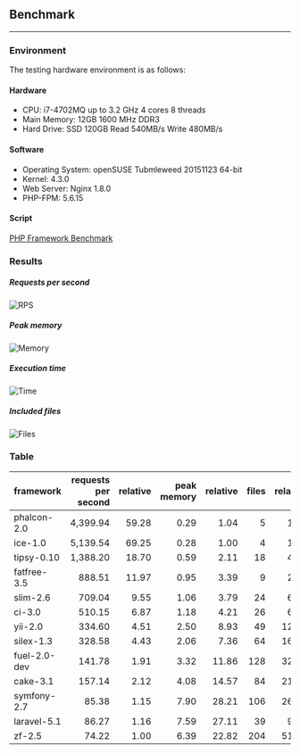 ## Benchmark
***
### Environment
The testing hardware environment is as follows:

#### Hardware
* CPU: i7-4702MQ up to 3.2 GHz 4 cores 8 threads
* Main Memory: 12GB 1600 MHz DDR3
* Hard Drive: SSD 120GB Read 540MB/s Write 480MB/s

#### Software
* Operating System: openSUSE Tubmleweed 20151123 64-bit
* Kernel: 4.3.0
* Web Server: Nginx 1.8.0
* PHP-FPM: 5.6.15

#### Script
[PHP Framework Benchmark](https://github.com/kenjis/php-framework-benchmark)

### Results
##### Requests per second

![RPS](/img/doc/benchmark.jpg)

##### Peak memory

![Memory](/img/doc/benchmark2.jpg)

##### Execution time

![Time](/img/doc/benchmark3.jpg)

##### Included files

![Files](/img/doc/benchmark4.jpg)

### Table
|framework          |requests per second|relative|peak memory|relative|files|relative|
|-------------------|------------------:|-------:|----------:|-------:|----:|-------:|
|phalcon-2.0        |           4,399.94|   59.28|       0.29|    1.04|    5|    1.25|
|ice-1.0            |           5,139.54|   69.25|       0.28|    1.00|    4|    1.00|
|tipsy-0.10         |           1,388.20|   18.70|       0.59|    2.11|   18|    4.50|
|fatfree-3.5        |             888.51|   11.97|       0.95|    3.39|    9|    2.25|
|slim-2.6           |             709.04|    9.55|       1.06|    3.79|   24|    6.00|
|ci-3.0             |             510.15|    6.87|       1.18|    4.21|   26|    6.50|
|yii-2.0            |             334.60|    4.51|       2.50|    8.93|   49|   12.25|
|silex-1.3          |             328.58|    4.43|       2.06|    7.36|   64|   16.00|
|fuel-2.0-dev       |             141.78|    1.91|       3.32|   11.86|  128|   32.00|
|cake-3.1           |             157.14|    2.12|       4.08|   14.57|   84|   21.00|
|symfony-2.7        |              85.38|    1.15|       7.90|   28.21|  106|   26.50|
|laravel-5.1        |              86.27|    1.16|       7.59|   27.11|   39|    9.75|
|zf-2.5             |              74.22|    1.00|       6.39|   22.82|  204|   51.00|
